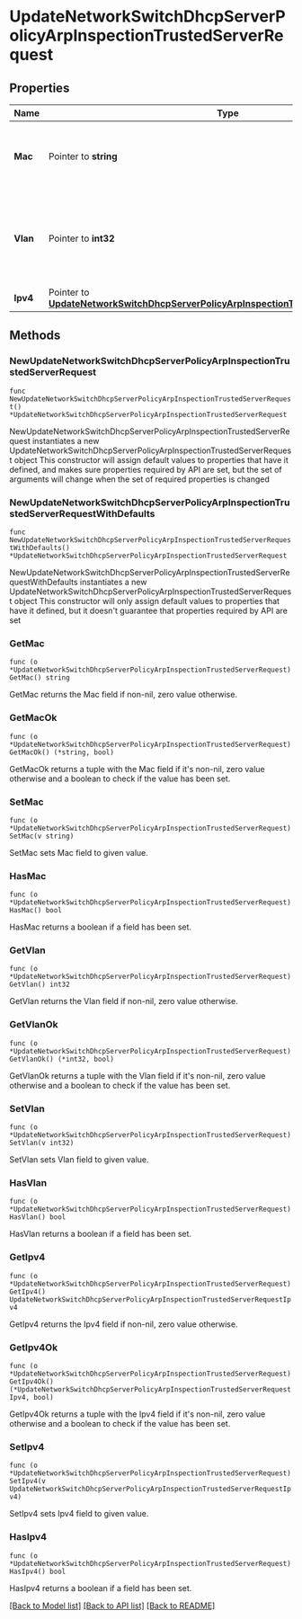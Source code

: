 # UpdateNetworkSwitchDhcpServerPolicyArpInspectionTrustedServerRequest

## Properties

Name | Type | Description | Notes
------------ | ------------- | ------------- | -------------
**Mac** | Pointer to **string** | The updated mac address of the trusted server | [optional] 
**Vlan** | Pointer to **int32** | The updated VLAN of the trusted server. It must be between 1 and 4094 | [optional] 
**Ipv4** | Pointer to [**UpdateNetworkSwitchDhcpServerPolicyArpInspectionTrustedServerRequestIpv4**](UpdateNetworkSwitchDhcpServerPolicyArpInspectionTrustedServerRequestIpv4.md) |  | [optional] 

## Methods

### NewUpdateNetworkSwitchDhcpServerPolicyArpInspectionTrustedServerRequest

`func NewUpdateNetworkSwitchDhcpServerPolicyArpInspectionTrustedServerRequest() *UpdateNetworkSwitchDhcpServerPolicyArpInspectionTrustedServerRequest`

NewUpdateNetworkSwitchDhcpServerPolicyArpInspectionTrustedServerRequest instantiates a new UpdateNetworkSwitchDhcpServerPolicyArpInspectionTrustedServerRequest object
This constructor will assign default values to properties that have it defined,
and makes sure properties required by API are set, but the set of arguments
will change when the set of required properties is changed

### NewUpdateNetworkSwitchDhcpServerPolicyArpInspectionTrustedServerRequestWithDefaults

`func NewUpdateNetworkSwitchDhcpServerPolicyArpInspectionTrustedServerRequestWithDefaults() *UpdateNetworkSwitchDhcpServerPolicyArpInspectionTrustedServerRequest`

NewUpdateNetworkSwitchDhcpServerPolicyArpInspectionTrustedServerRequestWithDefaults instantiates a new UpdateNetworkSwitchDhcpServerPolicyArpInspectionTrustedServerRequest object
This constructor will only assign default values to properties that have it defined,
but it doesn't guarantee that properties required by API are set

### GetMac

`func (o *UpdateNetworkSwitchDhcpServerPolicyArpInspectionTrustedServerRequest) GetMac() string`

GetMac returns the Mac field if non-nil, zero value otherwise.

### GetMacOk

`func (o *UpdateNetworkSwitchDhcpServerPolicyArpInspectionTrustedServerRequest) GetMacOk() (*string, bool)`

GetMacOk returns a tuple with the Mac field if it's non-nil, zero value otherwise
and a boolean to check if the value has been set.

### SetMac

`func (o *UpdateNetworkSwitchDhcpServerPolicyArpInspectionTrustedServerRequest) SetMac(v string)`

SetMac sets Mac field to given value.

### HasMac

`func (o *UpdateNetworkSwitchDhcpServerPolicyArpInspectionTrustedServerRequest) HasMac() bool`

HasMac returns a boolean if a field has been set.

### GetVlan

`func (o *UpdateNetworkSwitchDhcpServerPolicyArpInspectionTrustedServerRequest) GetVlan() int32`

GetVlan returns the Vlan field if non-nil, zero value otherwise.

### GetVlanOk

`func (o *UpdateNetworkSwitchDhcpServerPolicyArpInspectionTrustedServerRequest) GetVlanOk() (*int32, bool)`

GetVlanOk returns a tuple with the Vlan field if it's non-nil, zero value otherwise
and a boolean to check if the value has been set.

### SetVlan

`func (o *UpdateNetworkSwitchDhcpServerPolicyArpInspectionTrustedServerRequest) SetVlan(v int32)`

SetVlan sets Vlan field to given value.

### HasVlan

`func (o *UpdateNetworkSwitchDhcpServerPolicyArpInspectionTrustedServerRequest) HasVlan() bool`

HasVlan returns a boolean if a field has been set.

### GetIpv4

`func (o *UpdateNetworkSwitchDhcpServerPolicyArpInspectionTrustedServerRequest) GetIpv4() UpdateNetworkSwitchDhcpServerPolicyArpInspectionTrustedServerRequestIpv4`

GetIpv4 returns the Ipv4 field if non-nil, zero value otherwise.

### GetIpv4Ok

`func (o *UpdateNetworkSwitchDhcpServerPolicyArpInspectionTrustedServerRequest) GetIpv4Ok() (*UpdateNetworkSwitchDhcpServerPolicyArpInspectionTrustedServerRequestIpv4, bool)`

GetIpv4Ok returns a tuple with the Ipv4 field if it's non-nil, zero value otherwise
and a boolean to check if the value has been set.

### SetIpv4

`func (o *UpdateNetworkSwitchDhcpServerPolicyArpInspectionTrustedServerRequest) SetIpv4(v UpdateNetworkSwitchDhcpServerPolicyArpInspectionTrustedServerRequestIpv4)`

SetIpv4 sets Ipv4 field to given value.

### HasIpv4

`func (o *UpdateNetworkSwitchDhcpServerPolicyArpInspectionTrustedServerRequest) HasIpv4() bool`

HasIpv4 returns a boolean if a field has been set.


[[Back to Model list]](../README.md#documentation-for-models) [[Back to API list]](../README.md#documentation-for-api-endpoints) [[Back to README]](../README.md)



